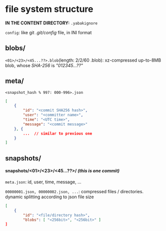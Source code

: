 
# file system structure

**IN THE CONTENT DIRECTORY:** `.yabakignore`

`config`: like git *.git/config* file, in INI format

## blobs/

`<01>/<23>/<45...??>.blob`(length: 2/2/60 .blob): xz-compressed up-to-8MB blob, whose *SHA-256* is *"012345...??"*

## meta/
`<snapshot_hash % 997: 000-996>.json`

````json
[
    {
        "id": "<commit SHA256 hash>",
        "user": "<committer name>",
        "time": "<UTC time>",
        "message": "<commit message>"
    }, {
        ...  // similar to previous one
    }
]
````

## snapshots/

#### snapshots/<01>/<23>/<45...??>/ *(this is one commit)*

`meta.json`: id, user, time, message, ...

`00000001.json, 00000002.json, ...`: compressed files / directories.
dynamic splitting according to json file size

````json
[
    {
        "id": "<file/directory hash>",
        "blobs": [ "<256bit>", "<256bit>" ]
]
````
